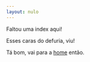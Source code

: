 ```yaml
---
layout: nulo
---
```


Faltou uma index aqui!

Esses caras do defuria, viu!

Tá bom, vai para a [home](../) então. 
